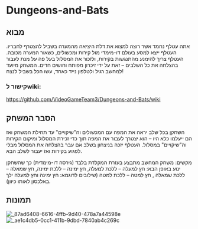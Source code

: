 # Dungeons-and-Bats

## מבוא

אתה עטלף נחמד אשר רוצה למצוא את דלת היציאה מהמערה בשביל להצטרף לחבריו.
העטלף ייצא למסע בעולם דו-מימדי מול קירות ומכשולים, כשאור המערה מכובה. העטלף צריך להימנע מהתנגשות בקירות, ולזכור את המסלול בעל פה על מנת לעבור בהצלחה את כל השלבים – זאת על ידי זיכרון מפותח וחושים חדים.
המשחק מיועד למחשב רגיל ולטלפון נייד כאחד, עשו הכל בשביל לנצח!


### קישור לwiki: 
https://github.com/VideoGameTeam3/Dungeons-and-Bats/wiki

## הסבר המשחק

השחקן בכל שלב יראה את המפה עם המכשולים וה"שיקויים" עד תחילת המשחק ואז הם ייעלמו כלא היו – הוא יצטרך לעבור את המפה תוך כדי זכירת המסלול ומיקום הקירות וה"שיקויים" במסלול. 
העטלף יזכה בניצחון בשלב אם עבר בהצלחה את המסלול מבלי לפגוע בקירות ואז יעבור לשלב הבא.

מקשים:
משחק המחשב מתבצע בעזרת המקלדת בלבד (גירסה דו-מימדית) כך שהשחקן ינוע באופן הבא: חץ למעלה – ללכת למעלה, חץ ימינה – ללכת ימינה, חץ שמאלה – ללכת שמאלה , חץ למטה – ללכת למטה (שילובים לדוגמא: חץ ימינה וחץ למעלה ילך באלכסון לאותו כיוון). 

## תמונות


![_87ad6408-6616-4ffb-9d40-478a7a44598e](https://github.com/VideoGameTeam3/Dungeons-and-Bats/assets/118683420/9b9419bc-d071-451d-a6c7-58e5ce06f588|200*250)
![_ae1c4db5-0cc1-411b-9dbd-7840ab4c269c](https://github.com/VideoGameTeam3/Dungeons-and-Bats/assets/118683420/d17be9d6-c178-4df8-9fd8-05fcf59c9028)







